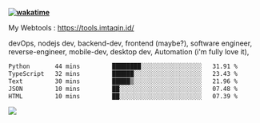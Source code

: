 **[![wakatime](https://wakatime.com/badge/user/87646243-158a-4241-a3cb-668e1fa2dbb8.svg)](https://wakatime.com/@87646243-158a-4241-a3cb-668e1fa2dbb8?style=plastic)**


My Webtools : https://tools.imtaqin.id/


devOps, nodejs dev, backend-dev, frontend (maybe?), software engineer, reverse-engineer, mobile-dev, desktop dev, Automation (i'm fully love it), 

<!--START_SECTION:waka-->

```txt
Python       44 mins         ████████░░░░░░░░░░░░░░░░░   31.91 %
TypeScript   32 mins         ██████░░░░░░░░░░░░░░░░░░░   23.43 %
Text         30 mins         █████▒░░░░░░░░░░░░░░░░░░░   21.96 %
JSON         10 mins         ██░░░░░░░░░░░░░░░░░░░░░░░   07.48 %
HTML         10 mins         ██░░░░░░░░░░░░░░░░░░░░░░░   07.39 %
```

<!--END_SECTION:waka-->

<img src="https://github-readme-activity-graph-fjqz177.vercel.app/graph?username=fdciabdul&theme=github-dark"/>
